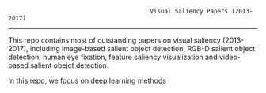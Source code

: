                                             
                                            Visual Saliency Papers (2013-2017)
                                            
-------------------------------------------------------------------------------------------------------------------------
This repo contains most of outstanding papers on visual saliency (2013-2017), including image-based salient object detection, RGB-D salient object detection, human eye fixation, feature saliency visualization and video-based salient obejct detection.

In this repo, we focus on deep learning methods
